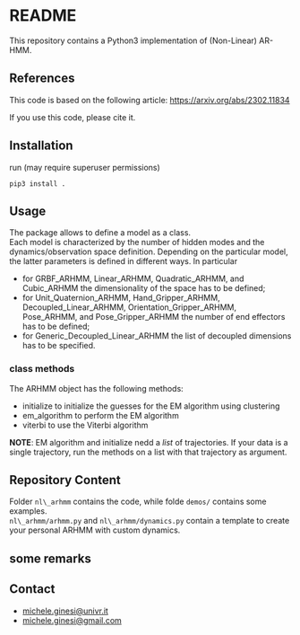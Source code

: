 # README #

This repository contains a Python3 implementation of (Non-Linear) AR-HMM.

## References ##
This code is based on the following article:
https://arxiv.org/abs/2302.11834

If you use this code, please cite it.

## Installation ##
run (may require superuser permissions)

` pip3 install . `

## Usage ##
The package allows to define a model as a class.  
Each model is characterized by the number of hidden modes and the dynamics/observation space definition.
Depending on the particular model, the latter parameters is defined in different ways.
In particular

  * for GRBF\_ARHMM, Linear\_ARHMM, Quadratic\_ARHMM, and Cubic\_ARHMM the dimensionality of the space has to be defined;
  * for Unit\_Quaternion\_ARHMM, Hand\_Gripper\_ARHMM, Decoupled\_Linear\_ARHMM, Orientation\_Gripper\_ARHMM, Pose\_ARHMM, and Pose\_Gripper\_ARHMM the number of end effectors has to be defined;
  * for Generic\_Decoupled\_Linear\_ARHMM the list of decoupled dimensions has to be specified.

### class methods ###
The ARHMM object has the following methods:

  * initialize to initialize the guesses for the EM algorithm using clustering
  * em\_algorithm to perform the EM algorithm
  * viterbi to use the Viterbi algorithm

**NOTE**: EM algorithm and initialize nedd a _list_ of trajectories. If your data is a single trajectory, run the methods on a list with that trajectory as argument.

## Repository Content ##

Folder `nl\_arhmm` contains the code, while folde `demos/` contains some examples.  
`nl\_arhmm/arhmm.py` and `nl\_arhmm/dynamics.py` contain a template to create your personal ARHMM with custom dynamics.

## some remarks ###

## Contact ##

  * michele.ginesi@univr.it
  * michele.ginesi@gmail.com
